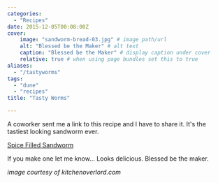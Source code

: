 ```yaml
---
categories:
  - "Recipes"
date: 2015-12-05T00:08:00Z
cover:
    image: "sandworm-bread-03.jpg" # image path/url
    alt: "Blessed be the Maker" # alt text
    caption: "Blessed be the Maker" # display caption under cover
    relative: true # when using page bundles set this to true
aliases:
  - "/tastyworms"
tags:
  - "dune"
  - "recipes"
title: "Tasty Worms"

---
```


A coworker sent me a link to this recipe and I have to share it.  It's the tastiest looking sandworm ever.

<!--more-->
[Spice Filled Sandworm](http://kitchenoverlord.com/2015/12/03/dune-week-spice-filled-sandworm/)

If you make one let me know... Looks delicious.  Blessed be the maker.

*image courtesy of kitchenoverlord.com*
